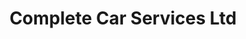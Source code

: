 ---
title: "Complete Car Services Ltd"
url: /ipswich/complete-car-services-ltd/
shop: Autowerkstatt
---